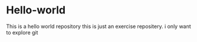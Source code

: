 # Hello-world
This is a hello world repository
this is just an exercise repositery.
i only want to explore git
